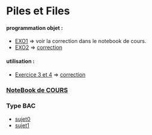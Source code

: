 # Piles et Files
#### programmation objet : 
* [EXO1](https://notebook.basthon.fr/?from=https://raw.githubusercontent.com/thfruchart/tnsi/main/06/ExoPython1.ipynb) => voir la correction dans le notebook de cours.
* [EXO2](https://notebook.basthon.fr/?from=https://raw.githubusercontent.com/thfruchart/tnsi/main/06/ExoPython2.ipynb) => [correction](https://notebook.basthon.fr/?from=https://raw.githubusercontent.com/thfruchart/tnsi/main/06/EXO2_CORR.ipynb)
#### utilisation :
* [Exercice 3 et 4](https://notebook.basthon.fr/?from=https://raw.githubusercontent.com/thfruchart/tnsi/main/06/EXOS_3_4.ipynb) => [correction](https://notebook.basthon.fr/?from=https://raw.githubusercontent.com/thfruchart/tnsi/main/06/EXOS_3_4_CORR.ipynb)

### [NoteBook de COURS](https://notebook.basthon.fr/?from=https://raw.githubusercontent.com/thfruchart/tnsi/main/06/COURS_Piles_Files.ipynb)
### Type BAC
* [sujet0](ExoBac0.pdf)
* [sujet1](ExoBac1.pdf)
